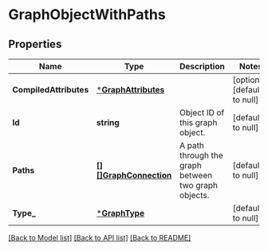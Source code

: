# GraphObjectWithPaths

## Properties
Name | Type | Description | Notes
------------ | ------------- | ------------- | -------------
**CompiledAttributes** | [***GraphAttributes**](GraphAttributes.md) |  | [optional] [default to null]
**Id** | **string** | Object ID of this graph object. | [default to null]
**Paths** | [**[][]GraphConnection**](array.md) | A path through the graph between two graph objects. | [default to null]
**Type_** | [***GraphType**](GraphType.md) |  | [default to null]

[[Back to Model list]](../README.md#documentation-for-models) [[Back to API list]](../README.md#documentation-for-api-endpoints) [[Back to README]](../README.md)

